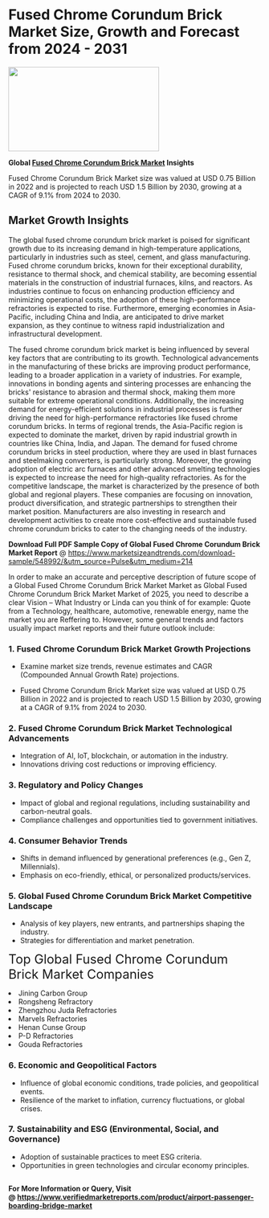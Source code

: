 <H1>Fused Chrome Corundum Brick Market Size, Growth and Forecast from 2024 - 2031</H1><img class="aligncenter size-medium wp-image-584254" src="https://thirdeyenews.in/wp-content/uploads/2024/09/Global-Market-Research-300x168.jpeg" alt="" width="300" height="168" /><p><strong>Global&nbsp;<a href="https://www.marketsizeandtrends.com/download-sample/548992/&amp;utm_source=Pulse&amp;utm_medium=214">Fused Chrome Corundum Brick Market</a> Insights</strong></p><p>Fused Chrome Corundum Brick Market size was valued at USD 0.75 Billion in 2022 and is projected to reach USD 1.5 Billion by 2030, growing at a CAGR of 9.1% from 2024 to 2030.</p><p><h2>Market Growth Insights</h2> <p>The global fused chrome corundum brick market is poised for significant growth due to its increasing demand in high-temperature applications, particularly in industries such as steel, cement, and glass manufacturing. Fused chrome corundum bricks, known for their exceptional durability, resistance to thermal shock, and chemical stability, are becoming essential materials in the construction of industrial furnaces, kilns, and reactors. As industries continue to focus on enhancing production efficiency and minimizing operational costs, the adoption of these high-performance refractories is expected to rise. Furthermore, emerging economies in Asia-Pacific, including China and India, are anticipated to drive market expansion, as they continue to witness rapid industrialization and infrastructural development. </p> <p>The fused chrome corundum brick market is being influenced by several key factors that are contributing to its growth. Technological advancements in the manufacturing of these bricks are improving product performance, leading to a broader application in a variety of industries. For example, innovations in bonding agents and sintering processes are enhancing the bricks' resistance to abrasion and thermal shock, making them more suitable for extreme operational conditions. Additionally, the increasing demand for energy-efficient solutions in industrial processes is further driving the need for high-performance refractories like fused chrome corundum bricks. In terms of regional trends, the Asia-Pacific region is expected to dominate the market, driven by rapid industrial growth in countries like China, India, and Japan. The demand for fused chrome corundum bricks in steel production, where they are used in blast furnaces and steelmaking converters, is particularly strong. Moreover, the growing adoption of electric arc furnaces and other advanced smelting technologies is expected to increase the need for high-quality refractories. As for the competitive landscape, the market is characterized by the presence of both global and regional players. These companies are focusing on innovation, product diversification, and strategic partnerships to strengthen their market position. Manufacturers are also investing in research and development activities to create more cost-effective and sustainable fused chrome corundum bricks to cater to the changing needs of the industry. </p><p><span class=""><strong>Download Full PDF Sample Copy of Global Fused Chrome Corundum Brick Market Report</strong> @ <a href="https://www.marketsizeandtrends.com/download-sample/548992/&amp;utm_source=Pulse&amp;utm_medium=214" target="_blank">https://www.marketsizeandtrends.com/download-sample/548992/&amp;utm_source=Pulse&amp;utm_medium=214</a></span></p><p>In order to make an accurate and perceptive description of future scope of a Global&nbsp;Fused Chrome Corundum Brick Market Market as Global&nbsp;Fused Chrome Corundum Brick Market Market of 2025, you need to describe a clear Vision &ndash; What Industry or Linda can you think of for example: Quote from a Technology, healthcare, automotive, renewable energy, name the market you are Reffering to. However, some general trends and factors usually impact market reports and their future outlook include:</p><h3>1.&nbsp;<strong>Fused Chrome Corundum Brick Market Growth Projections</strong></h3><ul><li>Examine market size trends, revenue estimates and CAGR (Compounded Annual Growth Rate) projections.</li><li><p>Fused Chrome Corundum Brick Market size was valued at USD 0.75 Billion in 2022 and is projected to reach USD 1.5 Billion by 2030, growing at a CAGR of 9.1% from 2024 to 2030.</p></li></ul><h3>2.&nbsp;<strong>Fused Chrome Corundum Brick Market Technological Advancements</strong></h3><ul><li>Integration of AI, IoT, blockchain, or automation in the industry.</li><li>Innovations driving cost reductions or improving efficiency.</li></ul><h3>3.&nbsp;<strong>Regulatory and Policy Changes</strong></h3><ul><li>Impact of global and regional regulations, including sustainability and carbon-neutral goals.</li><li>Compliance challenges and opportunities tied to government initiatives.</li></ul><h3>4.&nbsp;<strong>Consumer Behavior Trends</strong></h3><ul><li>Shifts in demand influenced by generational preferences (e.g., Gen Z, Millennials).</li><li>Emphasis on eco-friendly, ethical, or personalized products/services.</li></ul><h3>5.&nbsp;<strong>Global Fused Chrome Corundum Brick Market Competitive Landscape</strong></h3><ul><li>Analysis of key players, new entrants, and partnerships shaping the industry.</li><li>Strategies for differentiation and market penetration.</li></ul><p data-pm-slice="1 1 []"><span style="color: inherit; font-family: inherit; font-size: 25px;">Top Global Fused Chrome Corundum Brick Market Companies</span></p><div class="" data-test-id=""><p><li>Jining Carbon Group</li><li> Rongsheng Refractory</li><li> Zhengzhou Juda Refractories</li><li> Marvels Refractories</li><li> Henan Cunse Group</li><li> P-D Refractories</li><li> Gouda Refractories</li></p></div><h3>6.&nbsp;<strong>Economic and Geopolitical Factors</strong></h3><ul><li>Influence of global economic conditions, trade policies, and geopolitical events.</li><li>Resilience of the market to inflation, currency fluctuations, or global crises.</li></ul><h3>7.&nbsp;<strong>Sustainability and ESG (Environmental, Social, and Governance)</strong></h3><ul><li>Adoption of sustainable practices to meet ESG criteria.</li><li>Opportunities in green technologies and circular economy principles.</li></ul><h2><strong style="font-size: 14px;">For More Information or Query, Visit @&nbsp;</strong><a style="background-color: #ffffff; font-size: 14px;" href="https://www.marketsizeandtrends.com/report/fused-chrome-corundum-brick-market/" target="_blank">https://www.verifiedmarketreports.com/product/airport-passenger-boarding-bridge-market</a></h2>
